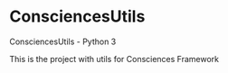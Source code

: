 # ConsciencesUtils

ConsciencesUtils - Python 3

This is the project with utils for Consciences Framework
